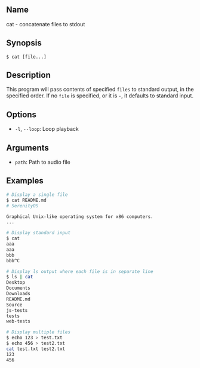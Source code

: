 ## Name

cat - concatenate files to stdout

## Synopsis

```**sh
$ cat [file...]
```

## Description

This program will pass contents of specified `files` to standard output, in the specified order. If no `file` is specified, or it is `-`, it defaults to standard input.

## Options

* `-l`, `--loop`: Loop playback

## Arguments

* `path`: Path to audio file

## Examples

```sh
# Display a single file
$ cat README.md
# SerenityOS

Graphical Unix-like operating system for x86 computers.
...

# Display standard input
$ cat
aaa
aaa
bbb
bbb^C

# Display ls output where each file is in separate line
$ ls | cat
Desktop
Documents
Downloads
README.md
Source
js-tests
tests
web-tests

# Display multiple files
$ echo 123 > test.txt
$ echo 456 > test2.txt
cat test.txt test2.txt
123
456
```
